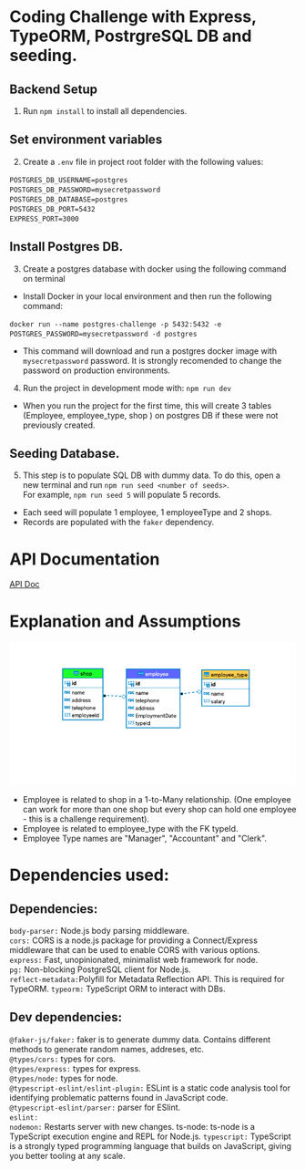 # Coding Challenge with Express, TypeORM, PostrgreSQL DB and seeding.

## Backend Setup

1. Run `npm install` to install all dependencies.

## Set environment variables

2. Create a `.env` file in project root folder with the following values:

`POSTGRES_DB_USERNAME=postgres`\
`POSTGRES_DB_PASSWORD=mysecretpassword`\
`POSTGRES_DB_DATABASE=postgres`\
`POSTGRES_DB_PORT=5432`\
`EXPRESS_PORT=3000`

## Install Postgres DB. 

3. Create a postgres database with docker using the following command on terminal

- Install Docker in your local environment and then run the following command:

`docker run --name postgres-challenge -p 5432:5432 -e POSTGRES_PASSWORD=mysecretpassword -d postgres`

- This command will download and run a postgres docker image with `mysecretpassword` password. It is strongly recomended to change the password on production environments. 

4. Run the project in development mode with: `npm run dev`

- When you run the project for the first time, this will create 3 tables (Employee, employee_type, shop ) on postgres DB if these were not previously created.

## Seeding Database. 
5. This step is to populate SQL DB with dummy data. To do this, open a new terminal and run `npm run seed <number of seeds>`.\
For example, `npm run seed 5` will populate 5 records.
- Each seed will populate 1 employee, 1 employeeType and 2 shops.
- Records are populated with the `faker` dependency.

# API Documentation

[API Doc](https://documenter.postman.com/preview/13248725-90eabd9c-593c-4ca3-8aeb-21b7939ac30f?environment=&versionTag=latest&apiName=CURRENT&version=latest&documentationLayout=classic-double-column&right-sidebar=303030&top-bar=FFFFFF&highlight=EF5B25)

# Explanation and Assumptions

![ER Image](/assets/images/ER_Diagram.png)

- Employee is related to shop in a 1-to-Many relationship. (One employee can work for more than one shop but every shop can hold one employee - this is a challenge requirement).
- Employee is related to employee_type with the FK typeId.
- Employee Type names are "Manager", "Accountant" and "Clerk".

# Dependencies used:

## Dependencies:  

`body-parser:` Node.js body parsing middleware.  
`cors:` CORS is a node.js package for providing a Connect/Express middleware that can be used to enable CORS with various options.  
`express:` Fast, unopinionated, minimalist web framework for node.  
`pg:` Non-blocking PostgreSQL client for Node.js.  
`reflect-metadata:`Polyfill for Metadata Reflection API. This is required for TypeORM.
`typeorm:` TypeScript ORM to interact with DBs.
## Dev dependencies:

`@faker-js/faker:` faker is to generate dummy data. Contains different methods to generate random names, addreses, etc.  
`@types/cors:` types for cors.  
`@types/express:` types for express.  
`@types/node:` types for node.  
`@typescript-eslint/eslint-plugin:` ESLint is a static code analysis tool for identifying problematic patterns found in JavaScript code.  
`@typescript-eslint/parser:` parser for ESlint.  
`eslint:`  
`nodemon:` Restarts server with new changes.
ts-node: ts-node is a TypeScript execution engine and REPL for Node.js.
`typescript:` TypeScript is a strongly typed programming language that builds on JavaScript, giving you better tooling at any scale.